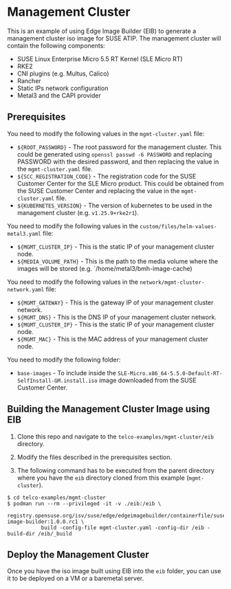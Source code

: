 
# Management Cluster

This is an example of using Edge Image Builder (EIB) to generate a management cluster iso image for SUSE ATIP. The management cluster will contain the following components:
- SUSE Linux Enterprise Micro 5.5 RT Kernel (SLE Micro RT)
- RKE2
- CNI plugins (e.g. Multus, Calico)
- Rancher
- Static IPs network configuration
- Metal3 and the CAPI provider

## Prerequisites

You need to modify the following values in the `mgmt-cluster.yaml` file:

- `${ROOT_PASSWORD}` - The root password for the management cluster. This could be generated using `openssl passwd -6 PASSWORD` and replacing PASSWORD with the desired password, and then replacing the value in the `mgmt-cluster.yaml` file.
- `${SCC_REGISTRATION_CODE}` - The registration code for the SUSE Customer Center for the SLE Micro product. This could be obtained from the SUSE Customer Center and replacing the value in the `mgmt-cluster.yaml` file.
- `${KUBERNETES_VERSION}` - The version of kubernetes to be used in the management cluster (e.g. `v1.25.9+rke2r1`).

You need to modify the following values in the `custom/files/helm-values-metal3.yaml` file:

- `${MGMT_CLUSTER_IP}` - This is the static IP of your management cluster node. 
- `${MEDIA_VOLUME_PATH}` - This is the path to the media volume where the images will be stored (e.g. `/home/metal3/bmh-image-cache)

You need to modify the following values in the `network/mgmt-cluster-network.yaml` file:

- `${MGMT_GATEWAY}` - This is the gateway IP of your management cluster network.
- `${MGMT_DNS}` - This is the DNS IP of your management cluster network.
- `${MGMT_CLUSTER_IP}` - This is the static IP of your management cluster node.
- `${MGMT_MAC}` - This is the MAC address of your management cluster node.

You need to modify the following folder:

- `base-images` - To include inside the `SLE-Micro.x86_64-5.5.0-Default-RT-SelfInstall-GM.install.iso` image downloaded from the SUSE Customer Center.

## Building the Management Cluster Image using EIB

1. Clone this repo and navigate to the `telco-examples/mgmt-cluster/eib` directory.

2. Modify the files described in the prerequisites section.

3. The following command has to be executed from the parent directory where you have the `eib` directory cloned from this example (`mgmt-cluster`).

```
$ cd telco-examples/mgmt-cluster
$ podman run --rm --privileged -it -v ./eib:/eib \
           registry.opensuse.org/isv/suse/edge/edgeimagebuilder/containerfile/suse/edge-image-builder:1.0.0.rc1 \
           build -config-file mgmt-cluster.yaml -config-dir /eib -build-dir /eib/_build
```

## Deploy the Management Cluster

Once you have the iso image built using EIB into the `eib` folder, you can use it to be deployed on a VM or a baremetal server.

